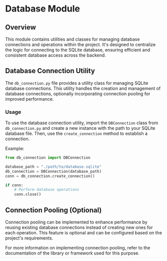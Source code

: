 # Database Module

## Overview

This module contains utilities and classes for managing database connections and operations within the project. It's designed to centralize the logic for connecting to the SQLite database, ensuring efficient and consistent database access across the backend.

## Database Connection Utility

The `db_connection.py` file provides a utility class for managing SQLite database connections. This utility handles the creation and management of database connections, optionally incorporating connection pooling for improved performance.

### Usage

To use the database connection utility, import the `DBConnection` class from `db_connection.py` and create a new instance with the path to your SQLite database file. Then, use the `create_connection` method to establish a connection.

Example:

```python
from db_connection import DBConnection

database_path = "./path/to/database.sqlite"
db_connection = DBConnection(database_path)
conn = db_connection.create_connection()

if conn:
    # Perform database operations
    conn.close()
```

## Connection Pooling (Optional)

Connection pooling can be implemented to enhance performance by reusing existing database connections instead of creating new ones for each operation. This feature is optional and can be configured based on the project's requirements.

For more information on implementing connection pooling, refer to the documentation of the library or framework used for this purpose.
